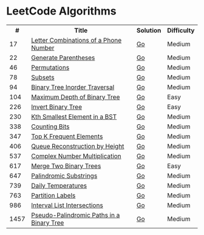 
<h1>LeetCode Algorithms</h1>
<table>
<tr>
	<th>#</th>
	<th>Title</th>
	<th>Solution</th>
	<th>Difficulty</th>
</tr>
	<tr>
		<td>17</td>
		<td>
		<a href="https://leetcode.com/problems/letter-combinations-of-a-phone-number">Letter Combinations of a Phone Number</a>
		</td>
		<td>
			<a href="go/17-Letter_Combinations_of_a_Phone_Number.go">Go</a>
		</td>
		<td>Medium</td>
	</tr>
	<tr>
		<td>22</td>
		<td>
		<a href="https://leetcode.com/problems/generate-parentheses">Generate Parentheses</a>
		</td>
		<td>
			<a href="go/22-Generate_Parentheses.go">Go</a>
		</td>
		<td>Medium</td>
	</tr>
	<tr>
		<td>46</td>
		<td>
		<a href="https://leetcode.com/problems/permutations">Permutations</a>
		</td>
		<td>
			<a href="go/46-Permutations.go">Go</a>
		</td>
		<td>Medium</td>
	</tr>
	<tr>
		<td>78</td>
		<td>
		<a href="https://leetcode.com/problems/subsets">Subsets</a>
		</td>
		<td>
			<a href="go/78-Subsets.go">Go</a>
		</td>
		<td>Medium</td>
	</tr>
	<tr>
		<td>94</td>
		<td>
		<a href="https://leetcode.com/problems/binary-tree-inorder-traversal">Binary Tree Inorder Traversal</a>
		</td>
		<td>
			<a href="go/94-Binary_TreeInorder_Traversal.go">Go</a>
		</td>
		<td>Medium</td>
	</tr>
	<tr>
		<td>104</td>
		<td>
		<a href="https://leetcode.com/problems/maximum-depth-of-binary-tree">Maximum Depth of Binary Tree</a>
		</td>
		<td>
			<a href="go/104-Maximum_Depth_of_Binary_Tree.go">Go</a>
		</td>
		<td>Easy</td>
	</tr>
	<tr>
		<td>226</td>
		<td>
		<a href="https://leetcode.com/problems/invert-binary-tree">Invert Binary Tree</a>
		</td>
		<td>
			<a href="go/226-Invert_Binary_Tree.go">Go</a>
		</td>
		<td>Easy</td>
	</tr>
	<tr>
		<td>230</td>
		<td>
		<a href="https://leetcode.com/problems/kth-smallest-element-in-a-bst">Kth Smallest Element in a BST</a>
		</td>
		<td>
			<a href="go/230-Kth_Smallest_Element_in_a_BST.go">Go</a>
		</td>
		<td>Medium</td>
	</tr>
	<tr>
		<td>338</td>
		<td>
		<a href="https://leetcode.com/problems/counting-bits">Counting Bits</a>
		</td>
		<td>
			<a href="go/338-Counting_Bits.go">Go</a>
		</td>
		<td>Medium</td>
	</tr>
	<tr>
		<td>347</td>
		<td>
		<a href="https://leetcode.com/problems/top-k-frequent-elements">Top K Frequent Elements</a>
		</td>
		<td>
			<a href="go/347-Top_K_Frequent_Elements.go">Go</a>
		</td>
		<td>Medium</td>
	</tr>
	<tr>
		<td>406</td>
		<td>
		<a href="https://leetcode.com/problems/queue-reconstruction-by-height">Queue Reconstruction by Height</a>
		</td>
		<td>
			<a href="go/406-Queue_Reconstruction_by_Height.go">Go</a>
		</td>
		<td>Medium</td>
	</tr>
	<tr>
		<td>537</td>
		<td>
		<a href="https://leetcode.com/problems/complex-number-multiplication">Complex Number Multiplication</a>
		</td>
		<td>
			<a href="go/537-Complex_Number_Multiplication.go">Go</a>
		</td>
		<td>Medium</td>
	</tr>
	<tr>
		<td>617</td>
		<td>
		<a href="https://leetcode.com/problems/merge-two-binary-trees">Merge Two Binary Trees</a>
		</td>
		<td>
			<a href="go/617-Merge_Two_Binary_Trees.go">Go</a>
		</td>
		<td>Easy</td>
	</tr>
	<tr>
		<td>647</td>
		<td>
		<a href="https://leetcode.com/problems/palindromic-substrings">Palindromic Substrings</a>
		</td>
		<td>
			<a href="go/647-Palindromic_Substrings.go">Go</a>
		</td>
		<td>Medium</td>
	</tr>
	<tr>
		<td>739</td>
		<td>
		<a href="https://leetcode.com/problems/daily-temperatures">Daily Temperatures</a>
		</td>
		<td>
			<a href="go/739-Daily_Temperatures.go">Go</a>
		</td>
		<td>Medium</td>
	</tr>
	<tr>
		<td>763</td>
		<td>
		<a href="https://leetcode.com/problems/partition-labels">Partition Labels</a>
		</td>
		<td>
			<a href="go/763-Partition_Labels.go">Go</a>
		</td>
		<td>Medium</td>
	</tr>
	<tr>
		<td>986</td>
		<td>
		<a href="https://leetcode.com/problems/interval-list-intersections">Interval List Intersections</a>
		</td>
		<td>
			<a href="go/986-Interval_List_Intersections.go">Go</a>
		</td>
		<td>Medium</td>
	</tr>
	<tr>
		<td>1457</td>
		<td>
		<a href="https://leetcode.com/problems/pseudo-palindromic-paths-in-a-binary-tree">Pseudo-Palindromic Paths in a Binary Tree</a>
		</td>
		<td>
			<a href="go/1457-Pseudo_Palindromic_Paths_in_a%20Binary_Tree.go">Go</a>
		</td>
		<td>Medium</td>
	</tr>
</table>
	